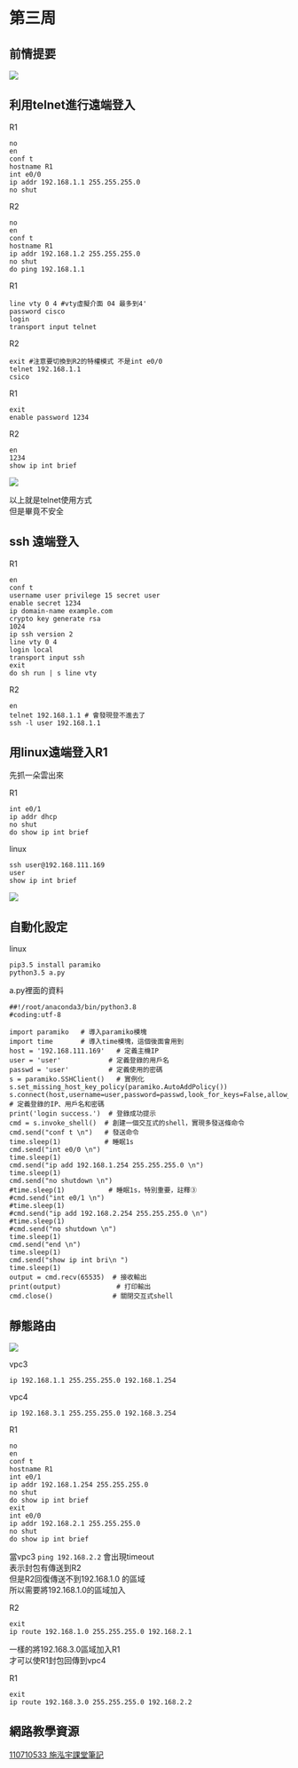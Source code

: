 # 第三周

## 前情提要

<img src=".\pic\photo_2022-09-20_13-46-13.jpg">


## 利用telnet進行遠端登入
R1

    no
    en
    conf t
    hostname R1
    int e0/0
    ip addr 192.168.1.1 255.255.255.0
    no shut

R2

    no
    en
    conf t
    hostname R1
    ip addr 192.168.1.2 255.255.255.0
    no shut
    do ping 192.168.1.1

R1

    line vty 0 4 #vty虛擬介面 04 最多到4'
    password cisco
    login 
    transport input telnet 

R2

    exit #注意要切換到R2的特權模式 不是int e0/0
    telnet 192.168.1.1
    csico

R1

    exit 
    enable password 1234

R2

    en 
    1234
    show ip int brief

<img src=".\pic\photo_2022-09-20_14-28-27.jpg">

以上就是telnet使用方式  
但是畢竟不安全

## ssh 遠端登入
R1

    en
    conf t
    username user privilege 15 secret user
    enable secret 1234
    ip domain-name example.com
    crypto key generate rsa
    1024
    ip ssh version 2
    line vty 0 4
    login local
    transport input ssh
    exit
    do sh run | s line vty

R2

    en 
    telnet 192.168.1.1 # 會發現登不進去了
    ssh -l user 192.168.1.1


## 用linux遠端登入R1

先抓一朵雲出來

R1

    int e0/1
    ip addr dhcp
    no shut
    do show ip int brief


linux

    ssh user@192.168.111.169
    user
    show ip int brief

<img src=".\pic\photo_2022-09-20_15-39-02.jpg">


## 自動化設定

linux

    pip3.5 install paramiko
    python3.5 a.py

a.py裡面的資料

    ##!/root/anaconda3/bin/python3.8
    #coding:utf-8

    import paramiko   # 導入paramiko模塊
    import time       # 導入time模塊，這個後面會用到
    host = '192.168.111.169'   # 定義主機IP
    user = 'user'            # 定義登錄的用戶名
    passwd = 'user'          # 定義使用的密碼
    s = paramiko.SSHClient()   # 實例化
    s.set_missing_host_key_policy(paramiko.AutoAddPolicy())  
    s.connect(host,username=user,password=passwd,look_for_keys=False,allow_agent=False) # 定義登錄的IP、用戶名和密碼
    print('login success.')  # 登錄成功提示
    cmd = s.invoke_shell()  # 創建一個交互式的shell，實現多發送條命令
    cmd.send("conf t \n")   # 發送命令
    time.sleep(1)           # 睡眠1s
    cmd.send("int e0/0 \n")
    time.sleep(1)
    cmd.send("ip add 192.168.1.254 255.255.255.0 \n")
    time.sleep(1)
    cmd.send("no shutdown \n")
    #time.sleep(1)           # 睡眠1s，特別重要，註釋③
    #cmd.send("int e0/1 \n")
    #time.sleep(1)
    #cmd.send("ip add 192.168.2.254 255.255.255.0 \n")
    #time.sleep(1)
    #cmd.send("no shutdown \n")
    time.sleep(1)
    cmd.send("end \n")
    time.sleep(1)
    cmd.send("show ip int bri\n ")
    time.sleep(1)
    output = cmd.recv(65535)  # 接收輸出
    print(output)              # 打印輸出
    cmd.close()               # 關閉交互式shell

## 靜態路由

<img src=".\pic\2022-09-20 190707.png">

vpc3

    ip 192.168.1.1 255.255.255.0 192.168.1.254

vpc4

    ip 192.168.3.1 255.255.255.0 192.168.3.254

R1

    no 
    en 
    conf t
    hostname R1
    int e0/1
    ip addr 192.168.1.254 255.255.255.0
    no shut
    do show ip int brief
    exit 
    int e0/0
    ip addr 192.168.2.1 255.255.255.0
    no shut
    do show ip int brief

當vpc3 `ping 192.168.2.2` 會出現timeout   
表示封包有傳送到R2  
但是R2回復傳送不到192.168.1.0 的區域  
所以需要將192.168.1.0的區域加入

R2

    exit
    ip route 192.168.1.0 255.255.255.0 192.168.2.1

一樣的將192.168.3.0區域加入R1  
才可以使R1封包回傳到vpc4  

R1

    exit
    ip route 192.168.3.0 255.255.255.0 192.168.2.2

## 網路教學資源

[110710533 施泓宇課堂筆記](https://hackmd.io/@OgGHGgaiTS-n40lMrpE3Tg/BkNvMezNK/%2FO7ZUp5pjQbaolP3MyWbc_w)
